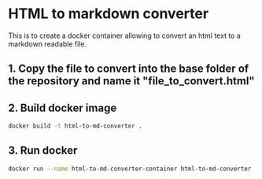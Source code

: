 # HTML to markdown converter
This is to create a docker container allowing to convert an html text to a markdown readable file. 

## 1. Copy the file to convert into the base folder of the repository and name it "file_to_convert.html"

## 2. Build docker image

```sh
docker build -t html-to-md-converter .
```

## 3. Run docker

```sh
docker run --name html-to-md-converter-container html-to-md-converter
```
